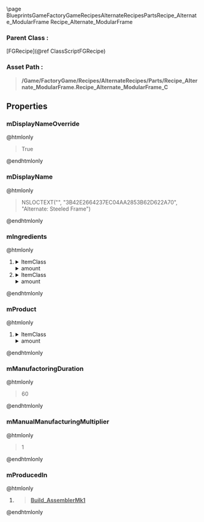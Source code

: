 \page BlueprintsGameFactoryGameRecipesAlternateRecipesPartsRecipe_Alternate_ModularFrame Recipe_Alternate_ModularFrame
### Parent Class :
[FGRecipe](@ref ClassScriptFGRecipe)
### Asset Path :
<b><blockquote>/Game/FactoryGame/Recipes/AlternateRecipes/Parts/Recipe_Alternate_ModularFrame.Recipe_Alternate_ModularFrame_C</blockquote></b>
## Properties

### mDisplayNameOverride
@htmlonly
<blockquote>True</blockquote>
@endhtmlonly

### mDisplayName
@htmlonly
<blockquote>NSLOCTEXT("", "3B42E2664237EC04AA2853B62D622A70", "Alternate: Steeled Frame")</blockquote>
@endhtmlonly

### mIngredients
@htmlonly
<ol>
<li>
<details>
 <summary>ItemClass</summary>
<b><a href="_blueprints_game_factory_game_resource_parts_iron_plate_reinforced_desc__iron_plate_reinforced.html"><blockquote>Desc_IronPlateReinforced</blockquote></a></b>
</details>
<details>
 <summary>amount</summary>
<blockquote>2</blockquote>
</details>
</li>
<li>
<details>
 <summary>ItemClass</summary>
<b><a href="_blueprints_game_factory_game_resource_parts_steel_pipe_desc__steel_pipe.html"><blockquote>Desc_SteelPipe</blockquote></a></b>
</details>
<details>
 <summary>amount</summary>
<blockquote>10</blockquote>
</details>
</li>
</ol>
@endhtmlonly

### mProduct
@htmlonly
<ol>
<li>
<details>
 <summary>ItemClass</summary>
<b><a href="_blueprints_game_factory_game_resource_parts_modular_frame_desc__modular_frame.html"><blockquote>Desc_ModularFrame</blockquote></a></b>
</details>
<details>
 <summary>amount</summary>
<blockquote>3</blockquote>
</details>
</li>
</ol>
@endhtmlonly

### mManufactoringDuration
@htmlonly
<blockquote>60</blockquote>
@endhtmlonly

### mManualManufacturingMultiplier
@htmlonly
<blockquote>1</blockquote>
@endhtmlonly

### mProducedIn
@htmlonly
<ol>
<li>
<b><a href="_blueprints_game_factory_game_buildable_factory_assembler_mk1_build__assembler_mk1.html"><blockquote>Build_AssemblerMk1</blockquote></a></b>
</li>
</ol>
@endhtmlonly

